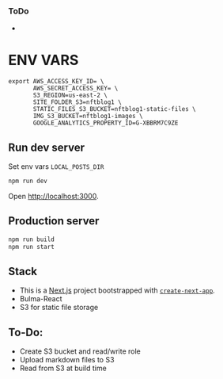 ### ToDo

- 


# ENV VARS

```
export AWS_ACCESS_KEY_ID= \
       AWS_SECRET_ACCESS_KEY= \
       S3_REGION=us-east-2 \
       SITE_FOLDER_S3=nftblog1 \
       STATIC_FILES_S3_BUCKET=nftblog1-static-files \
       IMG_S3_BUCKET=nftblog1-images \
       GOOGLE_ANALYTICS_PROPERTY_ID=G-XBBRM7C9ZE

```

## Run dev server

Set env vars `LOCAL_POSTS_DIR`

```bash
npm run dev
```

Open [http://localhost:3000](http://localhost:3000).

## Production server
```bash
npm run build
npm run start
```

## Stack

- This is a [Next.js](https://nextjs.org/) project bootstrapped with [`create-next-app`](https://github.com/vercel/next.js/tree/canary/packages/create-next-app).
- Bulma-React
- S3 for static file storage

## To-Do:

- Create S3 bucket and read/write role
- Upload markdown files to S3
- Read from S3 at build time
